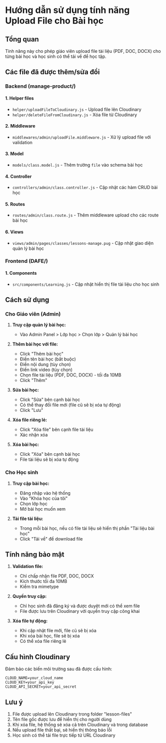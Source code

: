 # Hướng dẫn sử dụng tính năng Upload File cho Bài học

## Tổng quan
Tính năng này cho phép giáo viên upload file tài liệu (PDF, DOC, DOCX) cho từng bài học và học sinh có thể tải về để học tập.

## Các file đã được thêm/sửa đổi

### Backend (manage-product/)

#### 1. Helper files
- `helper/uploadFileToCloudinary.js` - Upload file lên Cloudinary
- `helper/deleteFileFromCloudinary.js` - Xóa file từ Cloudinary

#### 2. Middleware
- `middlewares/admin/uploadFile.middleware.js` - Xử lý upload file với validation

#### 3. Model
- `models/class.model.js` - Thêm trường `file` vào schema bài học

#### 4. Controller
- `controllers/admin/class.controller.js` - Cập nhật các hàm CRUD bài học

#### 5. Routes
- `routes/admin/class.route.js` - Thêm middleware upload cho các route bài học

#### 6. Views
- `views/admin/pages/classes/lessons-manage.pug` - Cập nhật giao diện quản lý bài học

### Frontend (DAFE/)

#### 1. Components
- `src/components/Learning.js` - Cập nhật hiển thị file tài liệu cho học sinh

## Cách sử dụng

### Cho Giáo viên (Admin)

1. **Truy cập quản lý bài học:**
   - Vào Admin Panel > Lớp học > Chọn lớp > Quản lý bài học

2. **Thêm bài học với file:**
   - Click "Thêm bài học"
   - Điền tên bài học (bắt buộc)
   - Điền nội dung (tùy chọn)
   - Điền link video (tùy chọn)
   - Chọn file tài liệu (PDF, DOC, DOCX) - tối đa 10MB
   - Click "Thêm"

3. **Sửa bài học:**
   - Click "Sửa" bên cạnh bài học
   - Có thể thay đổi file mới (file cũ sẽ bị xóa tự động)
   - Click "Lưu"

4. **Xóa file riêng lẻ:**
   - Click "Xóa file" bên cạnh file tài liệu
   - Xác nhận xóa

5. **Xóa bài học:**
   - Click "Xóa" bên cạnh bài học
   - File tài liệu sẽ bị xóa tự động

### Cho Học sinh

1. **Truy cập bài học:**
   - Đăng nhập vào hệ thống
   - Vào "Khóa học của tôi"
   - Chọn lớp học
   - Mở bài học muốn xem

2. **Tải file tài liệu:**
   - Trong mỗi bài học, nếu có file tài liệu sẽ hiển thị phần "Tài liệu bài học"
   - Click "Tải về" để download file

## Tính năng bảo mật

1. **Validation file:**
   - Chỉ chấp nhận file PDF, DOC, DOCX
   - Kích thước tối đa 10MB
   - Kiểm tra mimetype

2. **Quyền truy cập:**
   - Chỉ học sinh đã đăng ký và được duyệt mới có thể xem file
   - File được lưu trên Cloudinary với quyền truy cập công khai

3. **Xóa file tự động:**
   - Khi cập nhật file mới, file cũ sẽ bị xóa
   - Khi xóa bài học, file sẽ bị xóa
   - Có thể xóa file riêng lẻ

## Cấu hình Cloudinary

Đảm bảo các biến môi trường sau đã được cấu hình:
```
CLOUD_NAME=your_cloud_name
CLOUD_KEY=your_api_key
CLOUD_API_SECRET=your_api_secret
```

## Lưu ý

1. File được upload lên Cloudinary trong folder "lesson-files"
2. Tên file gốc được lưu để hiển thị cho người dùng
3. Khi xóa file, hệ thống sẽ xóa cả trên Cloudinary và trong database
4. Nếu upload file thất bại, sẽ hiển thị thông báo lỗi
5. Học sinh có thể tải file trực tiếp từ URL Cloudinary

